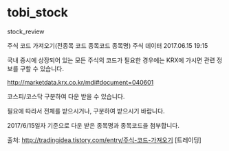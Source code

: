 # tobi_stock
stock_review


주식 코드 가져오기(전종목 코드 종목코드 종목명)
주식 데이터  2017.06.15 19:15  

국내 증시에 상장되어 있는 모든 주식의 코드가 필요한 경우에는 KRX에 가시면 관련 정보를 구할 수 있습니다.

 http://marketdata.krx.co.kr/mdi#document=040601 

코스피/코스닥 구분하여 다운 받을 수 있습니다.

필요에 따라서 전체를 받으시거나, 구분하여 받으시기 바랍니다.

2017/6/15일자 기준으로 다운 받은 종목명과 종목코드을 첨부합니다.


출처: http://tradingidea.tistory.com/entry/주식-코드-가져오기 [트레이딩]
